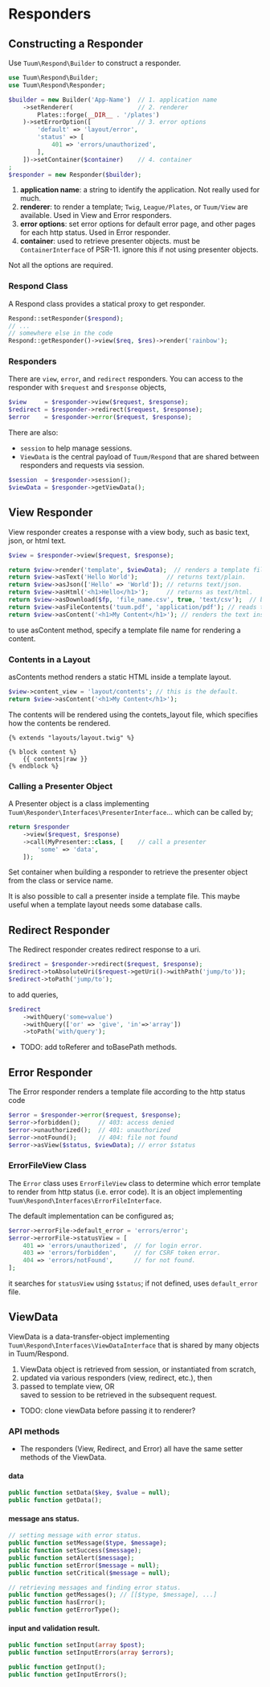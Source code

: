 Responders
================

Constructing a Responder
------------------------

Use `Tuum\Respond\Builder` to construct a responder.  

```php
use Tuum\Respond\Builder;
use Tuum\Respond\Responder;

$builder = new Builder('App-Name')  // 1. application name
    ->setRenderer(                  // 2. renderer
        Plates::forge(__DIR__ . '/plates')
    )->setErrorOption([             // 3. error options
        'default' => 'layout/error',
        'status' => [
            401 => 'errors/unauthorized',
        ],
    ])->setContainer($container)    // 4. container
;
$responder = new Responder($builder);
```

1. **application name**: a string to identify the application. Not really used for much. 
3. **renderer**: to render a template; `Twig`, `League/Plates`, or `Tuum/View` are available. Used in View and Error responders. 
4. **error options**: set error options for default error page, and other pages for each http status. Used in Error responder. 
2. **container**: used to retrieve presenter objects. must be `ContainerInterface` of PSR-11. ignore this if not using presenter objects. 

Not all the options are required. 


### Respond Class

A Respond class provides a statical proxy to get responder. 

```php
Respond::setResponder($respond);
// ...
// somewhere else in the code
Respond::getResponder()->view($req, $res)->render('rainbow');
```


### Responders

There are `view`, `error`, and `redirect` responders.
You can access to the responder with `$request` and `$response` objects,

```php
$view     = $responder->view($request, $response);
$redirect = $responder->redirect($request, $response);
$error    = $responder->error($request, $response);
```

There are also: 

* `session` to help manage sessions. 
* `ViewData` is the central payload of `Tuum/Respond` that are shared between responders and requests via session. 

```php
$session  = $responder->session();
$viewData = $responder->getViewData();
```



View Responder
--------------

View responder creates a response with a view body, such as basic text, json, or html text.

```php
$view = $responder->view($request, $response);

return $view->render('template', $viewData);  // renders a template file.
return $view->asText('Hello World');        // returns text/plain.
return $view->asJson(['Hello' => 'World']); // returns text/json.
return $view->asHtml('<h1>Hello</h1>');     // returns as text/html.
return $view->asDownload($fp, 'file_name.csv', true, 'text/csv');  // binary for download.
return $view->asFileContents('tuum.pdf', 'application/pdf'); // reads the file and sends as mime type.
return $view->asContent('<h1>My Content</h1>'); // renders the text inside a contents template file.
```

to use asContent method, specify a template file name for rendering a content.


### Contents in a Layout

asContents method renders a static HTML inside a template layout. 

```php
$view->content_view = 'layout/contents'; // this is the default. 
return $view->asContent('<h1>My Content</h1>');
```

The contents will be rendered using the contets_layout file, which specifies how the contents be rendered. 

```twig
{% extends "layouts/layout.twig" %}

{% block content %}
    {{ contents|raw }}
{% endblock %}
```


### Calling a Presenter Object

A Presenter object is a class implementing `Tuum\Responder\Interfaces\PresenterInterface`... which can be called by;

```php
return $responder
	->view($request, $response)
	->call(MyPresenter::class, [    // call a presenter
		'some' => 'data',
	]);
```

Set container when building a responder to retrieve the presenter object from the class or service name. 

It is also possible to call a presenter inside a template file. This maybe useful when a template layout needs some database calls. 


Redirect Responder
------------------

The Redirect responder creates redirect response to a uri.

```php
$redirect = $responder->redirect($request, $response);
$redirect->toAbsoluteUri($request->getUri()->withPath('jump/to'));
$redirect->toPath('jump/to');
```

to add queries,

```php
$redirect
    ->withQuery('some=value')
    ->withQuery(['or' => 'give', 'in'=>'array'])
    ->toPath('with/query');
```

* TODO: add toReferer and toBasePath methods. 

Error Responder
---------------

The Error responder renders a template file according to the http status code

```php
$error = $responder->error($request, $response);
$error->forbidden();     // 403: access denied
$error->unauthorized();  // 401: unauthorized
$error->notFound();      // 404: file not found
$error->asView($status, $viewData); // error $status
```

### ErrorFileView Class

The `Error` class uses `ErrorFileView` class to determine which error template to render from http status (i.e. error code). It is an object implementing `Tuum\Respond\Interfaces\ErrorFileInterface`. 

The default implementation can be configured as;

```php
$error->errorFile->default_error = 'errors/error';
$error->errorFile->statusView = [
    401 => 'errors/unauthorized',  // for login error.
    403 => 'errors/forbidden',     // for CSRF token error.
    404 => 'errors/notFound',      // for not found.
];
```

it searches for `statusView` using `$status`; if not defined, uses `default_error` file. 


ViewData
---------

ViewData is a data-transfer-object implementing `Tuum\Respond\Interfaces\ViewDataInterface` that is shared by many objects in Tuum/Respond. 

1. ViewData object is retrieved from session, or instantiated from scratch, 
2. updated via various responders (view, redirect, etc.), then
3. passed to template view, OR <br> saved to session to be retrieved in the subsequent request. 

* TODO: clone viewData before passing it to renderer?

### API methods

* The responders (View, Redirect, and Error) all have the same setter methods of the ViewData. 

#### data

```php
public function setData($key, $value = null);
public function getData();
```

#### message ans status. 

```php
// setting message with error status. 
public function setMessage($type, $message);
public function setSuccess($message);
public function setAlert($message);
public function setError($message = null);
public function setCritical($message = null);

// retrieving messages and finding error status. 
public function getMessages(); // [[$type, $message], ...]
public function hasError();
public function getErrorType();
```

#### input and validation result. 

```php
public function setInput(array $post);
public function setInputErrors(array $errors);

public function getInput();
public function getInputErrors();
```



